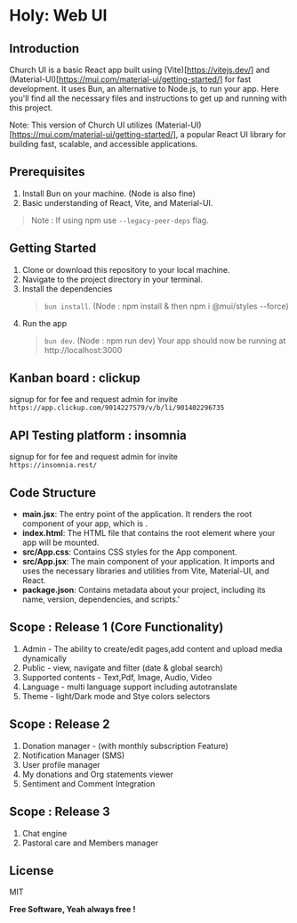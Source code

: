 # Holy: Web UI

## Introduction
Church UI is a basic React app built using (Vite)[https://vitejs.dev/] and (Material-UI)[https://mui.com/material-ui/getting-started/] for fast development. It uses Bun, an alternative to Node.js, to run your app. Here you'll find all the necessary files and instructions to get up and running with this project.

Note: This version of Church UI utilizes (Material-UI)[https://mui.com/material-ui/getting-started/], a popular React UI library for building fast, scalable, and accessible applications.

## Prerequisites
1. Install Bun on your machine. (Node is also fine)
2. Basic understanding of React, Vite, and Material-UI.

>Note : If using npm use `--legacy-peer-deps` flag.

## Getting Started
1. Clone or download this repository to your local machine.
2. Navigate to the project directory in your terminal.
3. Install the dependencies 
   >`bun install`. (Node : npm install & then npm i @mui/styles --force)
4. Run the app 
   >`bun dev`. (Node : npm run dev) Your app should now be running at http://localhost:3000

## Kanban board : clickup
signup for for fee and request admin for invite  
```https://app.clickup.com/9014227579/v/b/li/901402296735```

## API Testing platform : insomnia
signup for for fee and request admin for invite  
```https://insomnia.rest/```  

## Code Structure
* **main.jsx**: The entry point of the application. It renders the root component of your app, which is <App />.
* **index.html**: The HTML file that contains the root element where your app will be mounted.
* **src/App.css**: Contains CSS styles for the App component.
* **src/App.jsx**: The main component of your application. It imports and uses the necessary libraries and utilities from Vite, Material-UI, and React.
* **package.json**: Contains metadata about your project, including its name, version, dependencies, and scripts.'

## Scope : Release 1 (Core Functionality)
1. Admin - The ability to create/edit pages,add content and upload media dynamically
2. Public - view, navigate and filter (date & global search)
3. Supported contents - Text,Pdf, Image, Audio, Video
4. Language - multi language support including autotranslate
5. Theme - light/Dark mode and Stye colors selectors

## Scope : Release 2 
1. Donation manager - (with monthly subscription Feature)
2. Notification Manager (SMS)
3. User profile manager
4. My donations and Org statements viewer
5. Sentiment and Comment Integration 

## Scope : Release 3 
1. Chat engine
2. Pastoral care and Members manager

## License

MIT

**Free Software, Yeah always free !**


